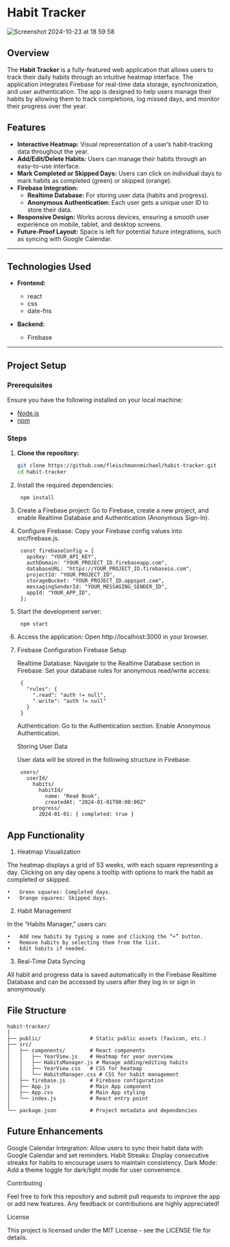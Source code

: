 
# Habit Tracker
![Screenshot 2024-10-23 at 18 59 58](https://github.com/user-attachments/assets/801a1914-a30e-4f62-99da-f692a797f6be)

## Overview

The **Habit Tracker** is a fully-featured web application that allows users to track their daily habits through an intuitive heatmap interface. The application integrates Firebase for real-time data storage, synchronization, and user authentication. The app is designed to help users manage their habits by allowing them to track completions, log missed days, and monitor their progress over the year.

## Features

- **Interactive Heatmap:** Visual representation of a user’s habit-tracking data throughout the year.
- **Add/Edit/Delete Habits:** Users can manage their habits through an easy-to-use interface.
- **Mark Completed or Skipped Days:** Users can click on individual days to mark habits as completed (green) or skipped (orange).
- **Firebase Integration:**
  - **Realtime Database:** For storing user data (habits and progress).
  - **Anonymous Authentication:** Each user gets a unique user ID to store their data.
- **Responsive Design:** Works across devices, ensuring a smooth user experience on mobile, tablet, and desktop screens.
- **Future-Proof Layout:** Space is left for potential future integrations, such as syncing with Google Calendar.

---

## Technologies Used

- **Frontend:**
  - react
  - css
  - date-fns

- **Backend:**
  - Firebase

---

## Project Setup

### Prerequisites

Ensure you have the following installed on your local machine:

- [Node.js](https://nodejs.org/en/download/)
- [npm](https://www.npmjs.com/get-npm)

### Steps

1. **Clone the repository:**

   ```bash
   git clone https://github.com/fleischmannmichael/habit-tracker.git
   cd habit-tracker

2. Install the required dependencies:

		npm install


3. Create a Firebase project:
	Go to Firebase, create a new project, and enable Realtime Database and Authentication (Anonymous Sign-In).
4. Configure Firebase:
	Copy your Firebase config values into src/firebase.js.
	
		const firebaseConfig = {
		  apiKey: "YOUR_API_KEY",
		  authDomain: "YOUR_PROJECT_ID.firebaseapp.com",
		  databaseURL: "https://YOUR_PROJECT_ID.firebaseio.com",
		  projectId: "YOUR_PROJECT_ID",
		  storageBucket: "YOUR_PROJECT_ID.appspot.com",
		  messagingSenderId: "YOUR_MESSAGING_SENDER_ID",
		  appId: "YOUR_APP_ID",
		};


5. Start the development server:

		npm start


6. Access the application:
	Open http://localhost:3000 in your browser.

7. Firebase Configuration
	Firebase Setup
	
	Realtime Database:
		Navigate to the Realtime Database section in Firebase.
		Set your database rules for anonymous read/write access:

		{
		  "rules": {
		    ".read": "auth != null",
		    ".write": "auth != null"
		  }
		}


	Authentication:
		Go to the Authentication section.
		Enable Anonymous Authentication.

	Storing User Data
	
	User data will be stored in the following structure in Firebase:

		users/
		  userId/
		    habits/
		      habitId/
		        name: "Read Book",
		        createdAt: "2024-01-01T00:00:00Z"
		    progress/
		      2024-01-01: { completed: true }

## App Functionality

1. Heatmap Visualization

The heatmap displays a grid of 53 weeks, with each square representing a day. Clicking on any day opens a tooltip with options to mark the habit as completed or skipped.

	•	Green squares: Completed days.
	•	Orange squares: Skipped days.

2. Habit Management

In the “Habits Manager,” users can:

	•	Add new habits by typing a name and clicking the “+” button.
	•	Remove habits by selecting them from the list.
	•	Edit habits if needed.

3. Real-Time Data Syncing

All habit and progress data is saved automatically in the Firebase Realtime Database and can be accessed by users after they log in or sign in anonymously.

## File Structure
	
	habit-tracker/
	│
	├── public/                # Static public assets (favicon, etc.)
	├── src/
	│   ├── components/        # React components
	│   │   ├── YearView.js    # Heatmap for year overview
	│   │   ├── HabitsManager.js # Manage adding/editing habits
	│   │   ├── YearView.css   # CSS for heatmap
	│   │   └── HabitsManager.css # CSS for habit management
	│   ├── firebase.js        # Firebase configuration
	│   ├── App.js             # Main App component
	│   ├── App.css            # Main App styling
	│   └── index.js           # React entry point
	│
	└── package.json           # Project metadata and dependencies

## Future Enhancements

Google Calendar Integration:
	Allow users to sync their habit data with Google Calendar and set reminders.
Habit Streaks:
	Display consecutive streaks for habits to encourage users to maintain consistency.
Dark Mode:
	Add a theme toggle for dark/light mode for user convenience.

Contributing

Feel free to fork this repository and submit pull requests to improve the app or add new features. Any feedback or contributions are highly appreciated!

License

This project is licensed under the MIT License - see the LICENSE file for details.
